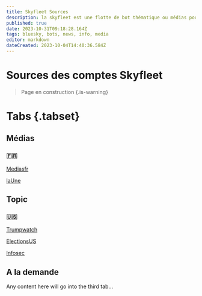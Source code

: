 ```yaml
---
title: Skyfleet Sources
description: la skyfleet est une flotte de bot thématique ou médias pour bluesky
published: true
date: 2023-10-31T09:18:28.164Z
tags: bluesky, bots, news, info, media
editor: markdown
dateCreated: 2023-10-04T14:40:36.584Z
---
```


# Sources des comptes Skyfleet

> Page en construction
{.is-warning}

# Tabs {.tabset}
## Médias


### 🇫🇷
[Mediasfr](/fr/skyfleet-sources/mediasfr)

[laUne](/fr/skyfleet-sources/laune)

## Topic

### 🇺🇸
[Trumpwatch](/fr/skyfleet-sources/trumpwatch)

[ElectionsUS](/fr/skyfleet-sources/electionsUS)

[Infosec](/fr/skyfleet-sources/infosec)

## A la demande

Any content here will go into the third tab...







